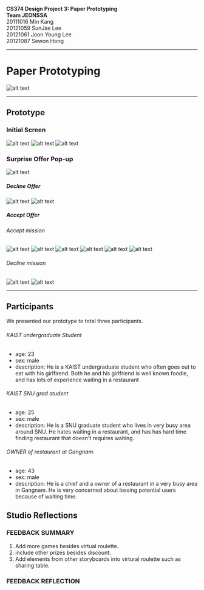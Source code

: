 **CS374 Design Project 3: Paper Prototyping**  
**Team JEONSSA**  
20111016 Min Kang  
20121059 SunJae Lee  
20121061 Joon Young Lee  
20121087 Sewon Hong

---

# Paper Prototyping
 ![alt text](title.png "Title: Virtual Wheel-of-Fortune")
 
---
## Prototype
### Initial Screen
 ![alt text](1.png "Initial Screen. Includes 'View Menu' Button and 'Call Waiter' button")
 ![alt text](2.png "When clicked 'Call Waitet' button")
 ![alt text](3.png "When clicked 'View Menu' button")

### Surprise Offer Pop-up
 ![alt text](4.png "Surprise Offer pop-up: includes ‘Yes!’ accept button and ‘No thanks…’ decline button")
##### Decline Offer
 ![alt text](5.png "Decline")
 ![alt text](6.png "Decline")
##### Accept Offer
###### Accept mission
![alt text](7.png "Accept")
![alt text](8.png "Accept")
![alt text](9.png "Accept")
![alt text](10.png "Accept")
![alt text](11.png "Accept")
![alt text](14.png "Accept")
###### Decline mission
![alt text](12.png "Decline")
![alt text](13.png "Decline")


---
## Participants

We presented our prototype to total three participants. 

###### KAIST undergraduate Student
* age: 23
* sex: male
* description: He is a KAIST undergraduate student who often goes out to eat with his girlfirend. Both he and his girlfriend is well known foodie, and has lots of experience waiting in a restaurant

###### KAIST SNU grad student
* age: 25
* sex: male
* description: He is a SNU graduate student who lives in very busy area around SNU. He hates waiting in a restaurant, and has has hard time finding restaurant that doesn't requires waiting.

###### OWNER of restaurant at Gangnam.
* age: 43
* sex: male
* description: He is a chief and a owner of a restaurant in a very busy area in Gangnam. He is very concerned about lossing potential users because of waiting time. 
## Studio Reflections
### FEEDBACK SUMMARY
1) Add more games besides virtual roulette.
2) include other prizes besides discount.
3) Add elements from other storyboards into virtural roulette such as sharing table.

### FEEDBACK REFLECTION
